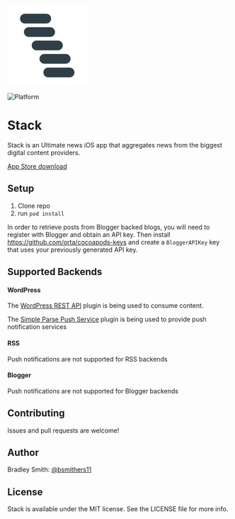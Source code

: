 ![Stack](/Stack/Resources/Images.xcassets/AppIcon.appiconset/stack_app_icon60@3x.png "Stack")

![Platform](https://img.shields.io/badge/platform-ios-lightgrey.svg)

# Stack #

Stack is an Ultimate news iOS app that aggregates news from the biggest digital content providers.

[App Store download](https://itunes.apple.com/us/app/stack./id1076823318?ls=1&mt=8)

## Setup

1. Clone repo
2. run `pod install`
 
In order to retrieve posts from Blogger backed blogs, you will need to register with Blogger and obtain an API key. Then install https://github.com/orta/cocoapods-keys and create a `BloggerAPIKey` key that uses your previously generated API key.

## Supported Backends

#### WordPress

The [WordPress REST API](https://github.com/WP-API/WP-API) plugin is being used to consume content.

The [Simple Parse Push Service](https://wordpress.org/plugins/simple-parse-push-service/) plugin is being used to provide push notification services

#### RSS

Push notifications are not supported for RSS backends

#### Blogger

Push notifications are not supported for Blogger backends

## Contributing

Issues and pull requests are welcome!

## Author

Bradley Smith: [@bsmithers11](https://twitter.com/bsmithers11)

## License

Stack is available under the MIT license. See the LICENSE file for more info.
